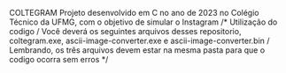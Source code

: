 COLTEGRAM
Projeto desenvolvido em C no ano de 2023 no Colégio Técnico da UFMG, com o objetivo de simular o Instagram
/* Utilização do codigo
/ Você deverá os seguintes arquivos desses repositorio, coltegram.exe, ascii-image-converter.exe e ascii-image-converter.bin
/ Lembrando, os três arquivos devem estar na mesma pasta para que o codigo ocorra sem erros 
*/
